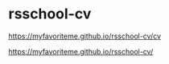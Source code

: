 # rsschool-cv

https://myfavoriteme.github.io/rsschool-cv/cv

https://myfavoriteme.github.io/rsschool-cv/
